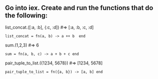 ## Go into iex. Create and run the functions that do the following:

list_concat.([:a, :b], {:c, :d]) #=> [:a, :b, :c, :d]
  ```
  list_concat = fn(a, b) -> a ++ b  end
  ```
sum.(1,2,3) #=> 6
  ```
  sum = fn(a, b, c) -> a + b + c end
  ```
pair_tuple_to_list.({1234, 5678}) #=> [1234, 5678]
  ```
  pair_tuple_to_list = fn({a, b}) -> [a, b] end
  ```
